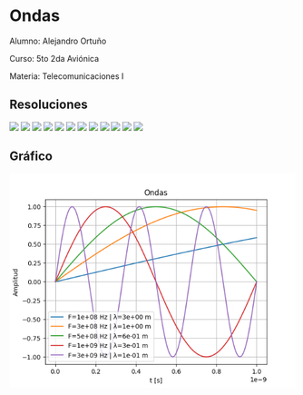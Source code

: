 # Ondas

Alumno: Alejandro Ortuño


Curso: 5to 2da Aviónica


Materia: Telecomunicaciones I

## Resoluciones

<img src="https://render.githubusercontent.com/render/math?math=T= 1s">

<img src="https://render.githubusercontent.com/render/math?math=f=3GHz">

<img src="https://render.githubusercontent.com/render/math?math=\lambda = \frac{C}{f} = \frac{3.10^8 \frac {m} {s}} {3Ghz} = 100km">

<img src="https://render.githubusercontent.com/render/math?math=\lambda = \frac{C}{f}=\frac{C}{\frac{1}{T}}=\frac{3.10^8\frac{m}{s}}{\frac{1}{1s}}=300.000km">

<img src="https://render.githubusercontent.com/render/math?math=\lambda=3 mm">

<img src="https://render.githubusercontent.com/render/math?math=T=15us">

<img src="https://render.githubusercontent.com/render/math?math=f=\frac{C}{\lambda}=\frac{3.10^8\frac{m}{s}}{3 mm}=10^8km">

<img src="https://render.githubusercontent.com/render/math?math=f=\frac{1}{T}=\frac{1}{15us}=66,66KHz">

<img src="https://render.githubusercontent.com/render/math?math=\lambda=9km">

<img src="https://render.githubusercontent.com/render/math?math=f=10KHz">

<img src="https://render.githubusercontent.com/render/math?math=T=\frac{1}{f}=\frac{1}{\frac{C}{\lambda}}=\frac{1}{\frac{3.10^8\frac{m}{s}}{9km}}=30us">

<img src="https://render.githubusercontent.com/render/math?math=T=\frac{1}{f}=\frac{1}{10KHz}=100us">

## Gráfico

![](./grafico.png)